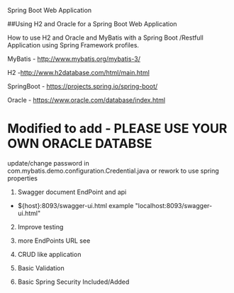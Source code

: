 Spring Boot Web Application

##Using H2 and Oracle for a Spring Boot Web Application

How to use H2 and Oracle and MyBatis with a Spring Boot /Restfull Application using Spring Framework profiles. 

MyBatis - http://www.mybatis.org/mybatis-3/ 

H2 -http://www.h2database.com/html/main.html 

SpringBoot - https://projects.spring.io/spring-boot/ 

Oracle - https://www.oracle.com/database/index.html 

Modified to add  - PLEASE USE YOUR OWN ORACLE DATABSE
===================================================================================
update/change password in com.mybatis.demo.configuration.Credential.java or rework  to use spring properties
1. Swagger  document EndPoint and api 
  - ${host}:8093/swagger-ui.html  example "localhost:8093/swagger-ui.html"
  
2. Improve testing 

3. more EndPoints URL  see

4. CRUD like application 

5. Basic Validation 

6. Basic Spring Security Included/Added